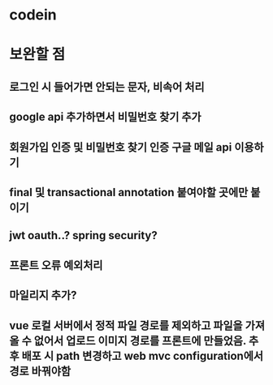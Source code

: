 # codein

# 보완할 점

## 로그인 시 들어가면 안되는 문자, 비속어 처리

## google api 추가하면서 비밀번호 찾기 추가

## 회원가입 인증 및 비밀번호 찾기 인증 구글 메일 api 이용하기

## final 및 transactional annotation 붙여야할 곳에만 붙이기

## jwt oauth..? spring security?

## 프론트 오류 예외처리

## 마일리지 추가?

## vue 로컬 서버에서 정적 파일 경로를 제외하고 파일을 가져올 수 없어서 업로드 이미지 경로를 프론트에 만들었음. 추후 배포 시 path 변경하고 web mvc configuration에서 경로 바꿔야함

